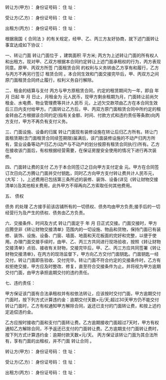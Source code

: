 
 


转让方(甲方)： 身份证号码： 住 址：


受让方(乙方)： 身份证号码： 住 址：


出租方(丙方)： 身份证号码： 住 址：


根据我国《
合同法
》的有关规定，经甲、乙、丙三方友好协商，就下述门面转让事宜达成如下协议：


一、转让门面 转让门面位于 ，建筑面积 平方米; 丙方为上述转让门面的所有权人和出租方。现对甲、乙双方根据本合同约定转让上述门面承租权的行为，丙方表现同意。原甲、丙双方所签
门面租赁合同
的权利与义务转由乙方享有和履行，乙方与丙方不再另行签订
租赁合同
。本合同生效和门面交接完毕后，甲、丙双方之间原门面租赁合同终止履行，权利义务自行解除。


二、租金的结算与支付 丙方与甲方原租赁合同，约定的租赁期间为一年，即自 年 月 日起 年 月 日止，月租金为   元人民币，现甲方剩余租期为月，门面转让前尚欠租金、水电费、物业管理费等共计人民币 元，上述欠交款项由乙方在本合同生效后三日内支付给甲方。门面转让乙方后，甲、丙双方原门面租赁合同中所约定的租金转由乙方根据该合同约定(指有关金额、时间、付款方式和违约责任等条款)向丙方支付，甲方不再负有支付义务。


三、门面设施、设备的归属 转让门面现有装修设施在转让后归乙方所有。转让门面租赁期(含门面租赁合同续签期限)届满后，该门面装修设施的不动产归丙方所有，营业设备等动产归乙方(动产与不动产的划分按原有租赁合同执行)所有。乙方在接收该门面后，有权根据经营需要，在保证房屋安全使用的情况下进行再次装修。


四、门面转让费的支付 乙方于本合同签订之日向甲方支付定金 元。甲方在合同签订次日向乙方腾让门面并交付钥匙，同时乙方向甲方支付转让费共计人民币元，(大写：   )，上述费用已包括第三条所述的装修、装饰、设备(详见《转让财物交接清单》)及其他相关费用，此外甲方不得再向乙方索取任何其他费用。


五、
债权

债务
的处理 乙方接手前该店铺所有的一切债权、债务均由甲方负责;接手后的一切经营行为及产生的债权、债务由乙方负责。


六、交接条件、时间及方式 转让门面定于 年 月 日正式交接。门面交接时，甲方应腾空非《转让财物交接清单》范围内的一切设施、物品和货物，保持门面已有装修、装饰、设施、设备、门窗、墙面、地面和天花板面的完好和完整，以便于使用。办理门面交接手续时，由甲、乙、丙三方共同进行现场验收，按照《转让财物交接清单》点验、接收有关财物，交接完毕后，甲、乙、丙三方应共同签署《转让财物交接清单》，在丙方的现场监督下，甲方向乙方交付门面钥匙。门面钥匙一经交付，转让门面即告验收、交付完毕。转让门面不符合约定的交接条件时，乙方有权拒绝交接，甲方应及时整改、修复，直至符合交接条件为止。并将视为甲方逾期交付门面，由甲方承担逾期交付的违约责任。


七、违约责任：


甲方保证该门面有合法承租权并有权依法转让，应该按时交付门面，甲方逾期交付门面时，按下列方式计算违约金：逾期交付天数×元/天;超过30天甲方仍不能交付转让门面时，乙方有权通知甲方解除合同，返还已支付的门面转让费，和按上述约定追偿违约金。


乙方应按时接收门面和支付门面转让费。乙方逾期接收门面超过7天时，甲方有权通知乙方解除合同，不予返还已支付的门面转让费。乙方逾期支付门面转让费时，按下列方式计算违约金：逾期付款天数×元/天。 丙方保证该转让门面为其合法所有，享有门面的出租权，并不门面
转让合同
。


转让方(甲方)： 身份证号码： 住 址：


受让方(乙方)： 身份证号码： 住 址：


出租方(丙方)： 身份证号码： 住 址：
 


 

 
 
 
 
 
  


  
 

  


  


  
 
 
 
 

